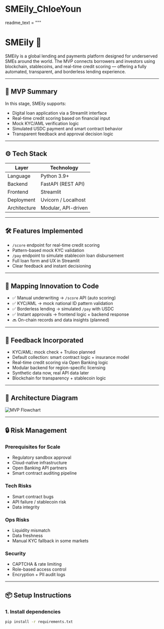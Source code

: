 # SMEily_ChloeYoun

readme_text = """
# SMEily 💸

SMEily is a global lending and payments platform designed for underserved SMEs around the world. The MVP connects borrowers and investors using blockchain, stablecoins, and real-time credit scoring — offering a fully automated, transparent, and borderless lending experience.

---

## 🚀 MVP Summary

In this stage, SMEily supports:

- Digital loan application via a Streamlit interface
- Real-time credit scoring based on financial input
- Mock KYC/AML verification logic
- Simulated USDC payment and smart contract behavior
- Transparent feedback and approval decision logic

---

## ⚙️ Tech Stack

| Layer       | Technology             |
|------------|------------------------|
| Language    | Python 3.9+            |
| Backend     | FastAPI (REST API)     |
| Frontend    | Streamlit              |
| Deployment  | Uvicorn / Localhost    |
| Architecture| Modular, API-driven    |

---

## 🛠️ Features Implemented

- `/score` endpoint for real-time credit scoring
- Pattern-based mock KYC validation
- `/pay` endpoint to simulate stablecoin loan disbursement
- Full loan form and UX in Streamlit
- Clear feedback and instant decisioning

---

## 🔁 Mapping Innovation to Code

- ✅ Manual underwriting → `/score` API (auto scoring)
- ✅ KYC/AML → mock national ID pattern validation
- ✅ Borderless lending → simulated `/pay` with USDC
- ✅ Instant approvals → frontend logic + backend response
- 🔜 On-chain records and data insights (planned)

---

## 🧠 Feedback Incorporated

- KYC/AML: mock check + Trulioo planned
- Default collection: smart contract logic + insurance model
- Real-time credit scoring via Open Banking logic
- Modular backend for region-specific licensing
- Synthetic data now, real API data later
- Blockchain for transparency + stablecoin logic

---

## 🧱 Architecture Diagram

![MVP Flowchart](smeily_bp_to_mvp_flowchart.png)

---

## 🔒 Risk Management

### Prerequisites for Scale
- Regulatory sandbox approval
- Cloud-native infrastructure
- Open Banking API partners
- Smart contract auditing pipeline

### Tech Risks
- Smart contract bugs
- API failure / stablecoin risk
- Data integrity

### Ops Risks
- Liquidity mismatch
- Data freshness
- Manual KYC fallback in some markets

### Security
- CAPTCHA & rate limiting
- Role-based access control
- Encryption + PII audit logs

---

## 📦 Setup Instructions

### 1. Install dependencies
```bash
pip install -r requirements.txt

